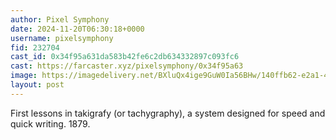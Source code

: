```yaml
---
author: Pixel Symphony
date: 2024-11-20T06:30:18+0000
username: pixelsymphony
fid: 232704
cast_id: 0x34f95a631da583b42fe6c2db634332897c093fc6
cast: https://farcaster.xyz/pixelsymphony/0x34f95a63
image: https://imagedelivery.net/BXluQx4ige9GuW0Ia56BHw/140ffb62-e2a1-44df-a486-6524f6a7c100/original
layout: post
---
```


First lessons in takigrafy (or tachygraphy), a system designed for speed and quick writing. 1879.

<img src='https://imagedelivery.net/BXluQx4ige9GuW0Ia56BHw/140ffb62-e2a1-44df-a486-6524f6a7c100/original' alt='' referrerpolicy='no-referrer'/>
